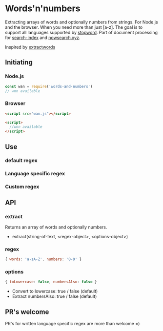# Words'n'numbers
Extracting arrays of words and optionally numbers from strings. For Node.js and the browser. When you need more than just [a-z]. The goal is to support all languages supported by [stopword](https://github.com/fergiemcdowall/stopword#language-code). Part of document processing for [search-index](https://github.com/fergiemcdowall/search-index) and [nowsearch.xyz](https://github.com/eklem/nowsearch.xyz).

Inspired by [extractwords](https://github.com/f-a-r-a-z/extractwords)

## Initiating

### Node.js

```javascript
const wan = require('words-and-numbers')
// wnn available
```

### Browser

```html
<script src="wan.js"></script>

<script>
  //wnn available
</script>

```

## Use

### default regex

### Language specific regex

### Custom regex

## API

### extract

Returns an array of words and optionally numbers.

* extract(string-of-text, \<regex-object\>, \<options-object\>)

### regex
```javascript
{ words: 'a-zA-Z', numbers: '0-9' }
```

### options
```javascript
{ toLowercase: false, numbersAlso: false }
```
* Convert to lowercase: true / false (default)
* Extract numbersAlso: true / false (default)

## PR's welcome
PR's for written language specific regex are more than welcome =)
